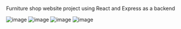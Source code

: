 Furniture shop website project using React and Express as a backend

![image](https://github.com/user-attachments/assets/914960c5-34d6-4cb7-8bd8-d7bb082733d2)
![image](https://github.com/user-attachments/assets/91ef0be9-aa85-48cb-91d9-538f52aa5750)
![image](https://github.com/user-attachments/assets/fbbd38c2-d958-40db-902a-113e1ba33b9d)
![image](https://github.com/user-attachments/assets/a3f6f414-468e-46dd-98f7-74ddba298f1d)

